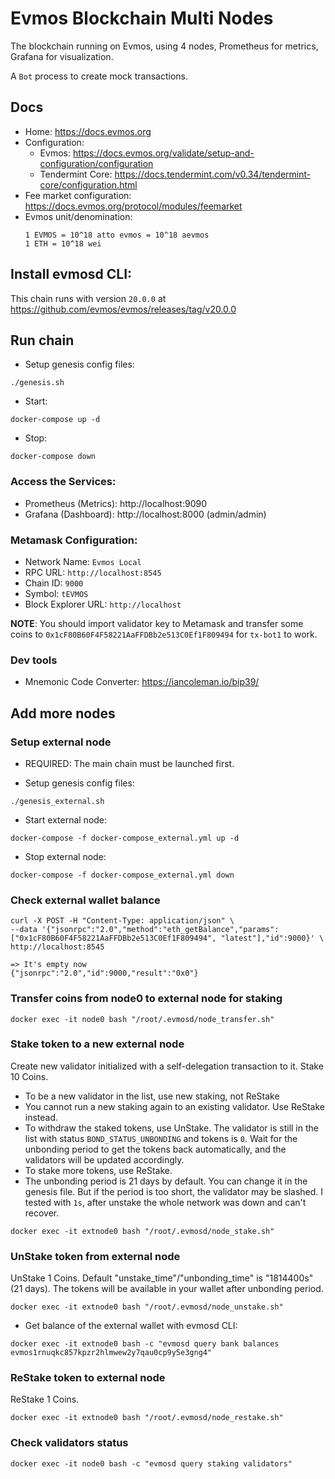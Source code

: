 # Evmos Blockchain Multi Nodes

The blockchain running on Evmos, using 4 nodes, Prometheus for metrics, Grafana for visualization. 

A `Bot` process to create mock transactions.

## Docs

- Home: https://docs.evmos.org
- Configuration: 
    - Evmos: https://docs.evmos.org/validate/setup-and-configuration/configuration
    - Tendermint Core: https://docs.tendermint.com/v0.34/tendermint-core/configuration.html
- Fee market configuration: https://docs.evmos.org/protocol/modules/feemarket
- Evmos unit/denomination:
  ```
  1 EVMOS = 10^18 atto evmos = 10^18 aevmos
  1 ETH = 10^18 wei
  ```

## Install evmosd CLI:

This chain runs with version `20.0.0` at https://github.com/evmos/evmos/releases/tag/v20.0.0

## Run chain

- Setup genesis config files:

```
./genesis.sh
```

- Start:

```
docker-compose up -d
```

- Stop:

```
docker-compose down
```

### Access the Services:
- Prometheus (Metrics): http://localhost:9090
- Grafana (Dashboard): http://localhost:8000 (admin/admin)

### Metamask Configuration:
- Network Name: `Evmos Local`
- RPC URL: `http://localhost:8545`
- Chain ID: `9000`
- Symbol: `tEVMOS`
- Block Explorer URL: `http://localhost`

**NOTE**: You should import validator key to Metamask and transfer some coins to `0x1cF80B60F4F58221AaFFDBb2e513C0Ef1F809494` for `tx-bot1` to work.

### Dev tools

- Mnemonic Code Converter: https://iancoleman.io/bip39/

## Add more nodes

### Setup external node

- REQUIRED: The main chain must be launched first.

- Setup genesis config files:

```
./genesis_external.sh
```

- Start external node:

```
docker-compose -f docker-compose_external.yml up -d
```

- Stop external node:

```
docker-compose -f docker-compose_external.yml down
```

### Check external wallet balance

```
curl -X POST -H "Content-Type: application/json" \
--data '{"jsonrpc":"2.0","method":"eth_getBalance","params":["0x1cF80B60F4F58221AaFFDBb2e513C0Ef1F809494", "latest"],"id":9000}' \
http://localhost:8545

=> It's empty now
{"jsonrpc":"2.0","id":9000,"result":"0x0"}
```

### Transfer coins from node0 to external node for staking

```
docker exec -it node0 bash "/root/.evmosd/node_transfer.sh"
```

### Stake token to a new external node

Create new validator initialized with a self-delegation transaction to it. Stake 10 Coins.
- To be a new validator in the list, use new staking, not ReStake 
- You cannot run a new staking again to an existing validator. Use ReStake instead.
- To withdraw the staked tokens, use UnStake. The validator is still in the list with status `BOND_STATUS_UNBONDING` and tokens is `0`. Wait for the unbonding period to get the tokens back automatically, and the validators will be updated accordingly.
- To stake more tokens, use ReStake.
- The unbonding period is 21 days by default. You can change it in the genesis file. But if the period is too short, the validator may be slashed. I tested with `1s`, after unstake the whole network was down and can't recover.

```
docker exec -it extnode0 bash "/root/.evmosd/node_stake.sh"
```

### UnStake token from external node

UnStake 1 Coins. Default "unstake_time"/"unbonding_time" is "1814400s" (21 days). The tokens will be available in your wallet after unbonding period.

```
docker exec -it extnode0 bash "/root/.evmosd/node_unstake.sh"
```

- Get balance of the external wallet with evmosd CLI:

```
docker exec -it extnode0 bash -c "evmosd query bank balances evmos1rnuqkc857kpzr2hlmwew2y7qau0cp9y5e3gng4"
```

### ReStake token to external node

ReStake 1 Coins.

```
docker exec -it extnode0 bash "/root/.evmosd/node_restake.sh"
```

### Check validators status

```
docker exec -it node0 bash -c "evmosd query staking validators"
```